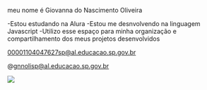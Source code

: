 meu nome é Giovanna do Nascimento Oliveira 

-Estou estudando na Alura 
-Estou me desnvolvendo na linguagem Javascript
-Utilizo esse espaço para minha organização e compartilhamento dos meus projetos desenvolvidos 

00001104047627sp@al.educacao.sp.gov.br 

@gnnolisp@al.educacao.sp.gov.br 

![](https://media1.tenor.com/m/ttFRhdNIsBYAAAAd/luciano-chutando.gif)
